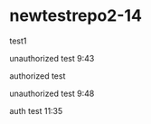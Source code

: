 # newtestrepo2-14

test1

unauthorized test 9:43

authorized test

unauthorized test 9:48

auth test 11:35
